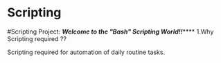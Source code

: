 # Scripting
#Scripting Project:
***********Welcome to the "Bash" Scripting World!!***************
1.Why Scripting required ??

   Scripting required for automation of daily routine tasks.
